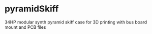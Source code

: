 # pyramidSkiff
34HP modular synth pyramid skiff case for 3D printing with bus board mount and PCB files
